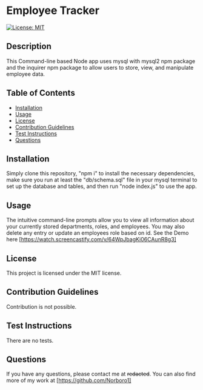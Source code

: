 # Employee Tracker
  [![License: MIT](https://img.shields.io/badge/License-MIT-yellow.svg)](https://opensource.org/licenses/MIT)
  
  ## Description
  This Command-line based Node app uses mysql with mysql2 npm package and the inquirer npm package to allow users to store, view, and manipulate employee data. 
  
  ## Table of Contents
  * [Installation](#installation)
  * [Usage](#usage)
  * [License](#license)
  * [Contribution Guidelines](#contribution-guidelines)
  * [Test Instructions](#test-instructions)
  * [Questions](#questions)

  ## Installation
  Simply clone this repository, "npm i" to install the necessary dependencies, make sure you run at least the "db/schema.sql" file in your mysql terminal to set up the database and tables, and then run "node index.js" to use the app.

  ## Usage
  The intuitive command-line prompts allow you to view all information about your currently stored departments, roles, and employees. You may also delete any entry or update an employees role based on id. See the Demo here [https://watch.screencastify.com/v/64WpJbagKi06CAunR8g3]

  ## License
  This project is licensed under the MIT license.

  ## Contribution Guidelines
  Contribution is not possible.

  ## Test Instructions
  There are no tests.

  ## Questions
  If you have any questions, please contact me at ~~redacted~~. You can also find more of my work at [https://github.com/Norboro1]
  